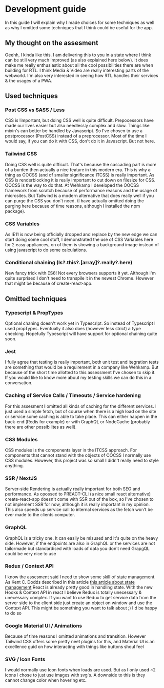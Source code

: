 # Development guide

In this guide I will explain why I made choices for some techniques as well as why I omitted some techniques that I think could be useful for the app.

## My thought on the assesment
Oeehh, I kinda like this. I am delivering this to you in a state where I think can be still very much improved (as also explained here below). It does make me really enthusiastic about all the cool possibilities there are when building for RTL. I think Media & Video are really interesting parts of the webworld. I'm also very interested in seeing how RTL handles their services & the usages of a PWA.

## Used techniques

### Post CSS vs SASS / Less
CSS is !important, but doing CSS well is quite difficult. Prepocessors have made our lives easier but also needlessly complex and slow. Things like mixin's can better be handled by Javascript. So I've chosen to use a postprocessor (PostCSS) instead of a preprocessor. Most of the time I would say, if you can do it with CSS, don't do it in Javascript. But not here.

### Tailwind CSS
Doing CSS well is quite difficult. That's because the cascading part is more of a burden then actually a nice feature in this modern era. This is why a thing as OOCSS (and of smaller significance ITCSS) is really important. As CSS is renderblocking it is really important to cut down on filesize for CSS. OOCSS is the way to do that. At Wehkamp I developed the OOCSS framework from scratch because of performance reasons and the usage of microsites. But Tailwind is a modern alternative that does really well if you can purge the CSS you don't need. (I have actually omitted doing the purging here because of time reasons, although I installed the npm package).

### CSS Variables
As IE11 is now being officially dropped and replace by the new edge we can start doing some cool stuff, I demonstrated the use of CSS Variables here for 2 easy appliances, on of them is showing a background image instead of using javascript to do some calculations.

### Conditional chaining (Is?.this?.[array]?.really?.here)
New fancy trick with ES6! Not every browsers supports it yet. Although I'm quite surprised I don't need to transpile it in the newest Chrome. However that might be because of create-react-app.


## Omitted techniques

### Typescript & PropTypes

Optional chaning doesn't work yet in Typescript. So instead of Typescript I used propTypes. Eventually it also does (however less strict) a type checking. Hopefully Typescript will have support for optional chaining quite soon.

### Jest
I fully agree that testing is really important, both unit test and itegration tests are something that would be a requirement in a company like Wehkamp. But because of the short time allotted to this assessment I've chosen to skip it. If you would like to know more about my testing skills we can do this in a conversation. 

### Caching of Service Calls / Timeouts / Service hardening
For this assesment I omitted all kinds of caching for the different services. I just used a simple fetch, but of course when there is a high load on the site or service some caching is able to take place. This can either happen in the back-end (Redis for example) or with GraphQL or NodeCache (probably there are other possibilites as well).

### CSS Modules
CSS modules is the components layer in the ITCSS approach. For components that cannot stand with the objects of OOCSS I normally use CSS modules. However, this project was so small I didn't really need to style anything.

### SSR / NextJS
Server-side Rendering is actually really important for both SEO and performance. As opossed to PREACT-CLI (a nice small react alternative) create-react-app doesn't come with SSR out of the box, so I've chosen to not implement SSR for now, although it is really important in my opinion. This also speeds up service call to internal services as the fetch won't be ever made to the clients computer.

### GraphQL
GraphQL is a tricky one. It can easily be misused and it's quite on the heavy side. However, if the endpoints are also in GraphQL or the services are not tailormade but standardised with loads of data you don't need GrapgQL could be very nice to use

### Redux / Context API
I know the assesment said I need to show some skill of state management. As Kent C. Dodds described in this article [this article about state management](https://kentcdodds.com/blog/application-state-management-with-react) React is already pretty good in handling state. With the new Hooks & Context API in react I believe Redux is totally unecessary & unecessary complex. If you want to use Redux to get service data from the server side to the client side just create an object on window and use the Context API. This might be something you want to talk about ;) I'd be happy to do so

### Google Material UI / Animations
Because of time reasons I omitted animations and transition. However Tailwind CSS offers some pretty neet plugins for this, and Material UI is an excellence guid on how interacting with things like buttons shoul feel

### SVG / Icon Fonts
I would normally use Icon fonts when loads are used. But as I only used ~2 icons I chose to just use images with svg's. A downside to this is they cannot change color when hovering etc.
